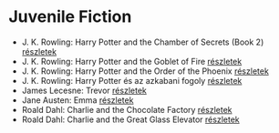 # Juvenile Fiction

- J. K. Rowling: Harry Potter and the Chamber of Secrets (Book 2) [részletek](_details/%7Bopf.creator%7D.md#id_711)
- J. K. Rowling: Harry Potter and the Goblet of Fire [részletek](_details/%7Bopf.creator%7D.md#id_712)
- J. K. Rowling: Harry Potter and the Order of the Phoenix [részletek](_details/%7Bopf.creator%7D.md#id_713)
- J. K. Rowling: Harry Potter és az azkabani fogoly [részletek](_details/%7Bopf.creator%7D.md#id_20)
- James Lecesne: Trevor [részletek](_details/%7Bopf.creator%7D.md#id_1272)
- Jane Austen: Emma [részletek](_details/%7Bopf.creator%7D.md#id_57)
- Roald Dahl: Charlie and the Chocolate Factory [részletek](_details/%7Bopf.creator%7D.md#id_1593)
- Roald Dahl: Charlie and the Great Glass Elevator [részletek](_details/%7Bopf.creator%7D.md#id_1594)